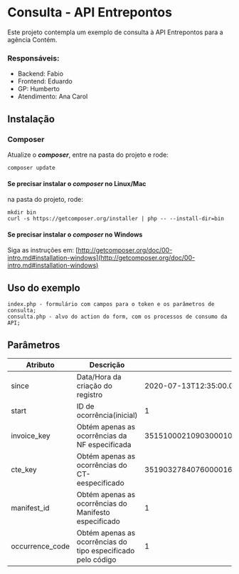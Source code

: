 # Consulta - API Entrepontos

Este projeto contempla um exemplo de consulta à API Entrepontos para a agência Contém. 

### Responsáveis:
- Backend: Fabio
- Frontend: Eduardo
- GP: Humberto
- Atendimento: Ana Carol

## Instalação

### Composer
Atualize o ***composer***, entre na pasta do projeto e rode:
```
composer update
```

#### Se precisar instalar o *composer* no Linux/Mac
na pasta do projeto, rode:
```
mkdir bin
curl -s https://getcomposer.org/installer | php -- --install-dir=bin
```
#### Se precisar instalar o *composer* no Windows
Siga as instruções em: [http://getcomposer.org/doc/00-intro.md#installation-windows](http://getcomposer.org/doc/00-intro.md#installation-windows)

## Uso do exemplo
```
index.php - formulário com campos para o token e os parâmetros de consulta;
consulta.php - alvo do action do form, com os processos de consumo da API;
```	

## Parâmetros
|Atributo|Descrição|Exemplo|
|--|--|--|
|since|Data/Hora da criação do registro|2020-07-13T12:35:00.000-03:00|
|start|ID de ocorrência(inicial)|1|
|invoice_key|Obtém apenas as ocorrências da NF especificada|35151000210903000105550000000010171764911610|
|cte_key|Obtém apenas as ocorrências do CT-eespecificado|35190327840760000163570010000071061945400000|
|manifest_id|Obtém apenas as ocorrências do Manifesto especificado|1|
|occurrence_code|Obtém apenas as ocorrências do tipo especificado pelo código|1|

